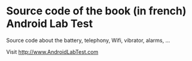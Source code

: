 # Source code of the book (in french) Android Lab Test
Source code about the battery, telephony, Wifi, vibrator, alarms, ...

Visit http://www.AndroidLabTest.com
